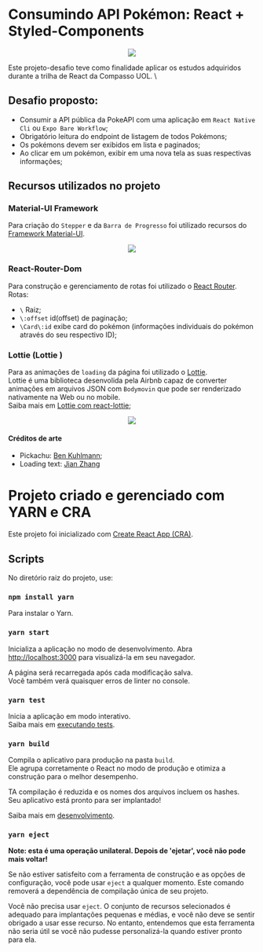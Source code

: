 
# Consumindo API Pokémon: React + Styled-Components

<p align="center">
  <img src="https://media.giphy.com/media/rSNOd8ItQMtYQaWAnW/giphy.gif">
</p>

Este projeto-desafio teve como finalidade aplicar os estudos adquiridos durante a trilha de React da Compasso UOL. \

## Desafio proposto:
- Consumir a API pública da PokeAPI com uma aplicação em `React Native Cli` ou `Expo Bare Workflow`;
- Obrigatório leitura do endpoint de listagem de todos Pokémons;
- Os pokémons devem ser exibidos em lista e paginados;
- Ao clicar em um pokémon, exibir em uma nova tela as suas respectivas informações;

## Recursos utilizados no projeto

### Material-UI Framework
Para criação do `Stepper` e da `Barra de Progresso` foi utilizado recursos do [Framework Material-UI](https://www.npmjs.com/package/@material-ui/core).

<p align="center">
  <img src="https://media.giphy.com/media/qcnyrWCihNlO4pMfa0/giphy.gif">
</p>

### React-Router-Dom
Para construção e gerenciamento de rotas foi utilizado o [React Router](https://reactrouter.com/web/guides/quick-start). \
Rotas:
- `\` Raiz;
- `\:offset` id(offset) de paginação;
- `\Card\:id` exibe card do pokémon (informações individuais do pokémon através do seu respectivo ID);

### Lottie (Lottie )
Para as animações de `loading` da página foi utilizado o [Lottie](https://airbnb.io/lottie/#/). \
Lottie é uma biblioteca desenvolida pela Airbnb capaz de converter animações em arquivos JSON com `Bodymovin` que pode ser renderizado nativamente na Web ou no mobile. \
Saiba mais em [Lottie com react-lottie](https://www.npmjs.com/package/react-lottie);

<p align="center">
  <img src="https://media.giphy.com/media/CbF0iM6MEBhWn9AB6t/giphy.gif">
</p>

#### Créditos de arte
- Pickachu: [Ben Kuhlmann](https://lottiefiles.com/user/309694);
- Loading text: [Jian Zhang](https://lottiefiles.com/user/124972)

# Projeto criado e gerenciado com YARN e CRA

Este projeto foi inicializado com [Create React App (CRA)](https://github.com/facebook/create-react-app). 

## Scripts

No diretório raiz do projeto, use:

### `npm install yarn`
Para instalar o Yarn. 

### `yarn start`

Inicializa a aplicação no modo de desenvolvimento.
Abra [http://localhost:3000](http://localhost:3000) para visualizá-la em seu navegador.

A página será recarregada após cada modificação salva.\
Você também verá quaisquer erros de linter no console.

### `yarn test`

Inicia a aplicação em modo interativo.\
Saiba mais em [executando tests](https://facebook.github.io/create-react-app/docs/running-tests).

### `yarn build`

Compila o aplicativo para produção na pasta `build`.\
Ele agrupa corretamente o React no modo de produção e otimiza a construção para o melhor desempenho.

TA compilação é reduzida e os nomes dos arquivos incluem os hashes. \
Seu aplicativo está pronto para ser implantado!

Saiba mais em [desenvolvimento](https://facebook.github.io/create-react-app/docs/deployment).

### `yarn eject`

**Note: esta é uma operação unilateral. Depois de 'ejetar', você não pode mais voltar!**

Se não estiver satisfeito com a ferramenta de construção e as opções de configuração, você pode usar `eject` a qualquer momento. Este comando removerá a dependência de compilação única de seu projeto.

Você não precisa usar `eject`. O conjunto de recursos selecionados é adequado para implantações pequenas e médias, e você não deve se sentir obrigado a usar esse recurso. No entanto, entendemos que esta ferramenta não seria útil se você não pudesse personalizá-la quando estiver pronto para ela.

